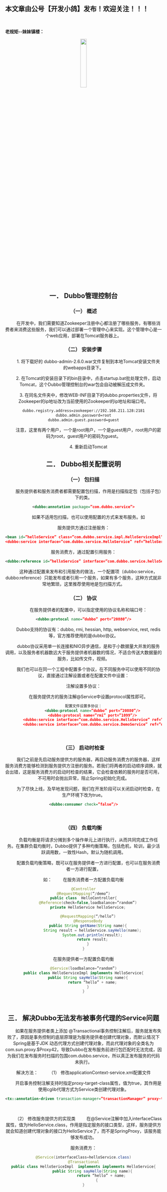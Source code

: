 ﻿
## 本文章由公号【开发小鸽】发布！欢迎关注！！！

<br>

**老规矩--妹妹镇楼：**
<center>
<img src="https://img-blog.csdnimg.cn/20200721223424816.JPG"   width="20%">

## 一．	Dubbo管理控制台
### （一）	概述
&nbsp;  &nbsp;  &nbsp;  &nbsp; 在开发中，我们需要知道Zookeeper注册中心都注册了哪些服务，有哪些消费者来消费这些服务，我们可以通过部署一个管理中心来实现。这个管理中心是一个web应用，部署在Tomcat服务器上。
<br>



### （二）	安装步骤

&nbsp;  &nbsp;  &nbsp;  &nbsp; 1.	将下载好的 dubbo-admin-2.6.0.war文件复制到本地Tomcat安装文件夹的webapps目录下。

&nbsp;  &nbsp;  &nbsp;  &nbsp; 2.	在Tomcat的安装目录下的bin目录中，点击startup.bat批处理文件，启动Tomcat，这个Dubbo管理控制台的war包会自动被解压成文件夹。

&nbsp;  &nbsp;  &nbsp;  &nbsp; 3.	在同名文件夹中，修改WEB-INF目录下的dubbo.properties文件，将Zookeeper的ip地址改为当前使用的Zookeeper的ip地址和端口号。

```xml
dubbo.registry.address=zookeeper://192.168.211.128:2181
dubbo.admin.password=root
dubbo.admin.guest.password=guest
```

&nbsp;  &nbsp;  &nbsp;  &nbsp; 注意，这里有两个用户，一个是root用户，一个是guest用户，root用户的密码为root，guest用户的密码为guest。

&nbsp;  &nbsp;  &nbsp;  &nbsp; 4.	重新启动Tomcat
<br>




## 二．	Dubbo相关配置说明
### （一）	包扫描
&nbsp;  &nbsp;  &nbsp;  &nbsp; 服务提供者和服务消费者都需要配置包扫描，作用是扫描指定包（包括子包）下的类。

```xml
<dubbo:annotation package=”com.dubbo.service”>
```

&nbsp;  &nbsp;  &nbsp;  &nbsp; 如果不适用包扫描，也可以使用配置的方式来发布服务。如

服务提供方通过注册服务：

```xml
<bean id=”helloService” class=”com.dubbo.service.impl.HelloServiceImpl”/>
<dubbo:service interface=”com.dubbo.service.HelloService” ref=”helloService”>
```

服务消费方，通过配置引用服务：

```xml
<dubbo:reference id=”helloService” interface=”com.dubbo.service.helloService”/>
```

&nbsp;  &nbsp;  &nbsp;  &nbsp; 这种通过配置来发布和引用服务的做法，一个配置项（dubbo:service，dubbo:reference）只能发布或者引用一个服务，如果有多个服务，这种方式就非常地繁琐，这里推荐使用地是包扫描方式。
<br>



### （二）	协议
&nbsp;  &nbsp;  &nbsp;  &nbsp; 在服务提供者的配置中，可以指定使用的协议名称和端口号：

```xml
<dubbo:protocal name=”dubbo” port=”20880”/>
```

&nbsp;  &nbsp;  &nbsp;  &nbsp; Dubbo支持的协议有：dubbo, rmi, hessian, http, webservice, rest, redis等，官方推荐使用的是dubbo协议。

&nbsp;  &nbsp;  &nbsp;  &nbsp; dubbo协议采用单一长连接和NIO异步通信，是和于小数据量大并发的服务调用，以及服务者机器数远大于服务提供者机器数的情况，不适合传送大数据量的服务，比如传文件，视频。

&nbsp;  &nbsp;  &nbsp;  &nbsp; 我们也可以在同一个工程中配置多个协议，在不同服务中可以使用不同的协议，直接通过注解设置或者在配置文件中设置：

注解设置多协议：

&nbsp;  &nbsp;  &nbsp;  &nbsp; 在服务提供方的服务注解@Service中设置protocol属性即可。

		

```xml
配置文件设置多协议：
		<dubbo:protocol name=”dubbo” port=”20880”/>
		<dubbo:protocol name=”rmi” port=”1099”/>
		<dubbo:service interface=”com.dubbo.service.HelloService” ref=”helloService” protocol=”dubbo”/>
		<dubbo:service interface=”com.dubbo.service.DemoService” ref=”demoService” protocol=”rmi”/>
```
<br>



### （三）	启动时检查
&nbsp;  &nbsp;  &nbsp;  &nbsp; 我们之前是先启动服务提供方的服务器，再启动服务消费方的服务器，这样服务消费方能够检测到服务提供方注册的服务。若我们将两者的启动顺序调换，就会出错，这是服务消费方的启动时检查的结果，它会检查依赖的服务时是否可用，不可用时会抛出异常，阻止Spring初始化完成。

&nbsp;  &nbsp;  &nbsp;  &nbsp; 为了尽快上线，及早地发现问题，我们在开发阶段可以关闭启动时检查，在生产环境下改为true。

```xml
<dubbo:consumer check=”false”/>
```
<br>



### （四）	负载均衡
&nbsp;  &nbsp;  &nbsp;  &nbsp; 负载均衡是将请求分摊到多个操作单元上进行执行，从而共同完成工作任务。在集群负载均衡时，Dubbo提供了多种均衡策略，包括危机，轮训，最少活跃调用数，一致性Hash，默认为随机调用。

&nbsp;  &nbsp;  &nbsp;  &nbsp; 配置负载均衡策略，既可以在服务提供者一方进行配置，也可以在服务消费者一方进行配置，

如：
&nbsp;  &nbsp;  &nbsp;  &nbsp; 在服务消费者一方配置负载均衡

```java
@Controller
@RequestMapping(“/demo”)
public class  HelloController{
	@Reference(check=false,loadbalance=”random”)
	private HelloService helloService;

	@RequestMapping(“/hello”)
	@ResponseBody
	public String getName(String name){
		String result = helloService.sayHello(name);
		System.out.println(result);
		return result;
	}
}
```

在服务提供者一方配置负载均衡

```java
@Service(loadbalance=”random”)
public class HelloServiceImpl implements HelloService{
	public String sayHello(String name){
		return “hello” + name;
	}
}
```

<br>



## 三．	解决Dubbo无法发布被事务代理的Service问题
&nbsp;  &nbsp;  &nbsp;  &nbsp; 如果在服务提供者类上添加 @Transactional事务控制注解后，服务就发布失败了，原因是事务控制的底层原理是为服务提供者创建代理对象，而默认情况下Spring是基于JDK 动态代理方式创建代理对象，而此代理对象的全类名为 com.sun.proxy.$Proxy42，导致Dubbo在发布服务前进行包匹配时无法完成，因为我们在发布服务时扫描的包围com.dubbo.service，所以真正发布服务的代码未执行。

解决方法：
&nbsp;  &nbsp;  &nbsp;  &nbsp; （1）	修改applicationContext-service.xml配置文件

&nbsp;  &nbsp;  &nbsp;  &nbsp; 开启事务控制注解支持时指定proxy-target-class属性，值为true，其作用是使用cglib代理方式为Service类创建代理对象。

```xml
<tx::annotation-driven transaction-manager=”transactionManager” proxy-target-class=”true”/>
```
<br>



&nbsp;  &nbsp;  &nbsp;  &nbsp; （2）	修改服务提供方的实现类
&nbsp;  &nbsp;  &nbsp;  &nbsp; 在@Service注解中加入interfaceClass属性，值为HelloService.class，作用是指定服务的接口类型，这样，服务提供方就会知道创建代理对象的接口为HelloService了，而不是SpringProxy，该服务能够发布成功。

服务消费方：

```java
@Service(interfaceClass=helloService.class)
@Transactional
public class HelloSericeImpl  implements implements HelloService{
		public String sayHello(String name){
				return “hello” + name;
			{
}
```




